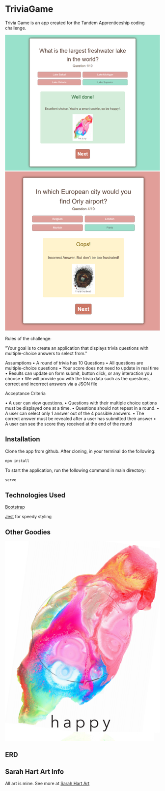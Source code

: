 # TriviaGame

Trivia Game is an app created for the Tandem Apprenticeship coding challenge. 

![](./images/CorrectAnswer.png)
![](./images/IncorrectAnswer.png)


Rules of the challenge: 

"Your goal is to create an application that displays trivia questions with multiple-choice answers to select
from."

Assumptions
• A round of trivia has 10 Questions
• All questions are multiple-choice questions
• Your score does not need to update in real time
• Results can update on form submit, button click, or any interaction you choose
• We will provide you with the trivia data such as the questions, correct and incorrect answers via a
JSON file

Acceptance Criteria

• A user can view questions.
• Questions with their multiple choice options must be displayed one at a time.
• Questions should not repeat in a round.
• A user can select only 1 answer out of the 4 possible answers.
• The correct answer must be revealed after a user has submitted their answer
• A user can see the score they received at the end of the round


## Installation

Clone the app from github.
After cloning, in your terminal do the following: 

```bash
npm install
```
To start the application, run the following command in main directory:

```bash
serve
```

## Technologies Used

[Bootstrap](https://reactjs.org/)

[Jest](https://reactstrap.github.io/) for speedy styling



## Other Goodies
![My Emotions Art](./images/happy.png)
## ERD

## Sarah Hart Art Info

All art is mine. See more at [Sarah Hart Art](https://sarahhartlandolt.com/)